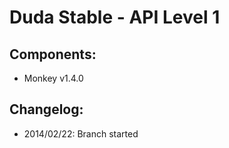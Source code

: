 # Duda Stable - API Level 1

## Components:

 - Monkey v1.4.0

## Changelog:

 - 2014/02/22: Branch started


